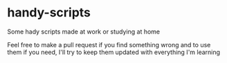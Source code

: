 # handy-scripts
Some hady scripts made at work or studying at home

Feel free to make a pull request if you find something wrong and to use them if you need,
I'll try to keep them updated with everything I'm learning
